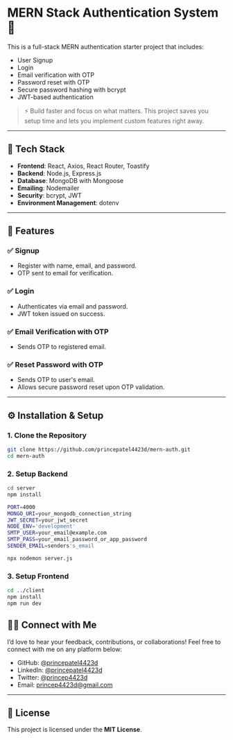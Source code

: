 # MERN Stack Authentication System 🔐

This is a full-stack MERN authentication starter project that includes:

- User Signup
- Login
- Email verification with OTP
- Password reset with OTP
- Secure password hashing with bcrypt
- JWT-based authentication

> ⚡ Build faster and focus on what matters. This project saves you setup time and lets you implement custom features right away.

---

## 🚀 Tech Stack

- **Frontend**: React, Axios, React Router, Toastify
- **Backend**: Node.js, Express.js
- **Database**: MongoDB with Mongoose
- **Emailing**: Nodemailer
- **Security**: bcrypt, JWT
- **Environment Management**: dotenv

---

## 🔐 Features

### ✅ Signup
- Register with name, email, and password.
- OTP sent to email for verification.

### ✅ Login
- Authenticates via email and password.
- JWT token issued on success.

### ✅ Email Verification with OTP
- Sends OTP to registered email.

### ✅ Reset Password with OTP
- Sends OTP to user's email.
- Allows secure password reset upon OTP validation.

---

## ⚙️ Installation & Setup

### 1. Clone the Repository

```bash
git clone https://github.com/princepatel4423d/mern-auth.git
cd mern-auth
```

### 2. Setup Backend

```bash
cd server
npm install
```

```bash
PORT=4000
MONGO_URI=your_mongodb_connection_string
JWT_SECRET=your_jwt_secret
NODE_ENV='development'
SMTP_USER=your_email@example.com
SMTP_PASS=your_email_password_or_app_password
SENDER_EMAIL=senders's_email
```

```bash
npx nodemon server.js
```

### 3. Setup Frontend
```bash
cd ../client
npm install
npm run dev
```

## 👨‍💻 Connect with Me

I’d love to hear your feedback, contributions, or collaborations! Feel free to connect with me on any platform below:

- GitHub: [@princepatel4423d](https://github.com/princepatel4423d)
- LinkedIn: [@princepatel4423d](https://linkedin.com/in/princepatel4423d)
- Twitter: [@princep4423d](https://twitter.com/princep4423d)
- Email: princep4423d@gmail.com

---

## 📃 License

This project is licensed under the **MIT License**.
